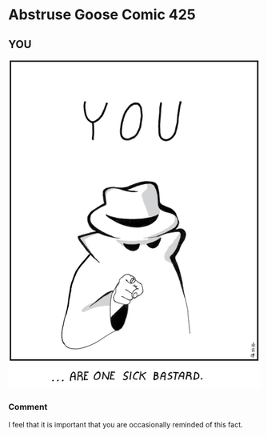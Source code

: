 # Abstruse Goose Comic 425
## YOU

![image](he_knows.png)
### Comment
I feel that it is important that you are occasionally reminded of this fact.
